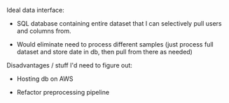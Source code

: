 

Ideal data interface:

- SQL database containing entire dataset that I can selectively pull users and
  columns from.

- Would eliminate need to process different samples (just process full dataset
  and store date in db, then pull from there as needed)


Disadvantages / stuff I'd need to figure out:

- Hosting db on AWS

- Refactor preprocessing pipeline



